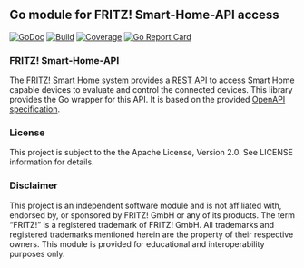 ## Go module for FRITZ! Smart-Home-API access
[![GoDoc](https://godoc.org/github.com/tdrn-org/go-fritzsmarthome?status.svg)](https://godoc.org/github.com/tdrn-org/go-fritzsmarthome)
[![Build](https://github.com/tdrn-org/go-fritzsmarthome/actions/workflows/build.yml/badge.svg)](https://github.com/tdrn-org/go-fritzsmarthome/actions/workflows/build.yml)
[![Coverage](https://sonarcloud.io/api/project_badges/measure?project=tdrn-org_go-fritzsmarthome&metric=coverage)](https://sonarcloud.io/summary/new_code?id=tdrn-org_go-fritzsmarthome)
[![Go Report Card](https://goreportcard.com/badge/github.com/tdrn-org/go-fritzsmarthome)](https://goreportcard.com/report/github.com/tdrn-org/go-fritzsmarthome)

### FRITZ! Smart-Home-API
The [FRITZ! Smart Home system](https://fritz.com/collections/smart-home/) provides a [REST API](https://fritz.com/pages/schnittstellen/) to access Smart Home capable devices to evaluate and control the connected devices. This library provides the Go wrapper for this API. It is based on the provided [OpenAPI specification](https://fritz.com/pages/schnittstellen/).

### License
This project is subject to the the Apache License, Version 2.0. See LICENSE information for details.

### Disclaimer
This project is an independent software module and is not affiliated with, endorsed by, or sponsored by FRITZ! GmbH or any of its products. The term “FRITZ!” is a registered trademark of FRITZ! GmbH. All trademarks and registered trademarks mentioned herein are the property of their respective owners. This module is provided for educational and interoperability purposes only.